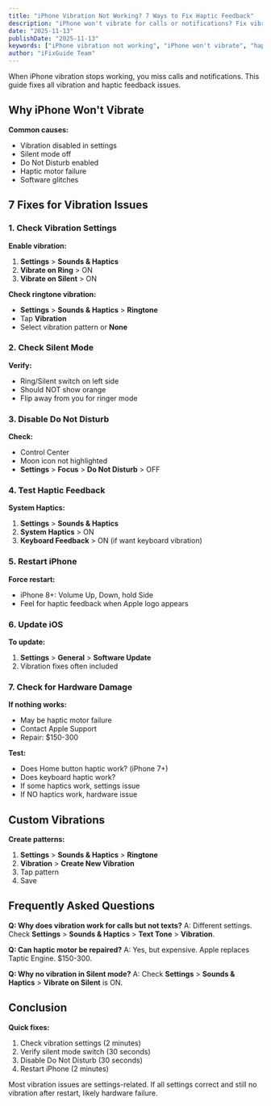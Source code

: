 ```yaml
---
title: "iPhone Vibration Not Working? 7 Ways to Fix Haptic Feedback"
description: "iPhone won't vibrate for calls or notifications? Fix vibration and haptic feedback issues with our complete troubleshooting guide."
date: "2025-11-13"
publishDate: "2025-11-13"
keywords: ["iPhone vibration not working", "iPhone won't vibrate", "haptic feedback broken", "fix iPhone vibration", "vibrate not working"]
author: "iFixGuide Team"
---
```


When iPhone vibration stops working, you miss calls and notifications. This guide fixes all vibration and haptic feedback issues.

## Why iPhone Won't Vibrate

**Common causes:**
- Vibration disabled in settings
- Silent mode off
- Do Not Disturb enabled
- Haptic motor failure
- Software glitches

## 7 Fixes for Vibration Issues

### 1. Check Vibration Settings

**Enable vibration:**
1. **Settings** > **Sounds & Haptics**
2. **Vibrate on Ring** > ON
3. **Vibrate on Silent** > ON

**Check ringtone vibration:**
- **Settings** > **Sounds & Haptics** > **Ringtone**
- Tap **Vibration**
- Select vibration pattern or **None**

### 2. Check Silent Mode

**Verify:**
- Ring/Silent switch on left side
- Should NOT show orange
- Flip away from you for ringer mode

### 3. Disable Do Not Disturb

**Check:**
- Control Center
- Moon icon not highlighted
- **Settings** > **Focus** > **Do Not Disturb** > OFF

### 4. Test Haptic Feedback

**System Haptics:**
1. **Settings** > **Sounds & Haptics**
2. **System Haptics** > ON
3. **Keyboard Feedback** > ON (if want keyboard vibration)

### 5. Restart iPhone

**Force restart:**
- iPhone 8+: Volume Up, Down, hold Side
- Feel for haptic feedback when Apple logo appears

### 6. Update iOS

**To update:**
1. **Settings** > **General** > **Software Update**
2. Vibration fixes often included

### 7. Check for Hardware Damage

**If nothing works:**
- May be haptic motor failure
- Contact Apple Support
- Repair: $150-300

**Test:**
- Does Home button haptic work? (iPhone 7+)
- Does keyboard haptic work?
- If some haptics work, settings issue
- If NO haptics work, hardware issue

## Custom Vibrations

**Create patterns:**
1. **Settings** > **Sounds & Haptics** > **Ringtone**
2. **Vibration** > **Create New Vibration**
3. Tap pattern
4. Save

## Frequently Asked Questions

**Q: Why does vibration work for calls but not texts?**
A: Different settings. Check **Settings** > **Sounds & Haptics** > **Text Tone** > **Vibration**.

**Q: Can haptic motor be repaired?**
A: Yes, but expensive. Apple replaces Taptic Engine. $150-300.

**Q: Why no vibration in Silent mode?**
A: Check **Settings** > **Sounds & Haptics** > **Vibrate on Silent** is ON.

## Conclusion

**Quick fixes:**
1. Check vibration settings (2 minutes)
2. Verify silent mode switch (30 seconds)
3. Disable Do Not Disturb (30 seconds)
4. Restart iPhone (2 minutes)

Most vibration issues are settings-related. If all settings correct and still no vibration after restart, likely hardware failure.
